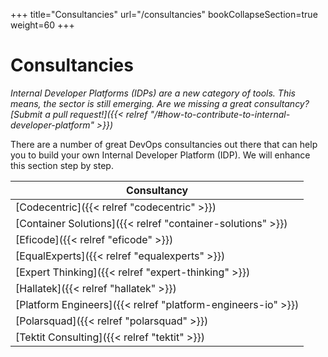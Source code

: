 +++
title="Consultancies"
url="/consultancies"
bookCollapseSection=true
weight=60
+++

# Consultancies

_Internal Developer Platforms (IDPs) are a new category of tools. This means, the sector is still emerging. Are we missing a great consultancy? [Submit a pull request!]({{< relref "/#how-to-contribute-to-internal-developer-platform" >}})_

There are a number of great DevOps consultancies out there that can help you to build your own Internal Developer Platform (IDP). We will enhance this section step by step.

**Consultancy** |
--- |
[Codecentric]({{< relref "codecentric" >}}) |
[Container Solutions]({{< relref "container-solutions" >}}) |
[Eficode]({{< relref "eficode" >}}) |
[EqualExperts]({{< relref "equalexperts" >}}) |
[Expert Thinking]({{< relref "expert-thinking" >}}) |
[Hallatek]({{< relref "hallatek" >}}) |
[Platform Engineers]({{< relref "platform-engineers-io" >}}) |
[Polarsquad]({{< relref "polarsquad" >}}) |
[Tektit Consulting]({{< relref "tektit" >}}) |

